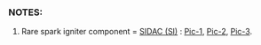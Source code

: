 ### NOTES: ###

1. Rare spark igniter component = [SIDAC (SI)](https://electronics.stackexchange.com/questions/448619/what-component-is-labeled-si-on-a-pcb-silkscreen) : [Pic-1](SparkIgniter1.JPG), [Pic-2](SparkIgniter2.JPG), [Pic-3](SparkIgniter3.JPG).
